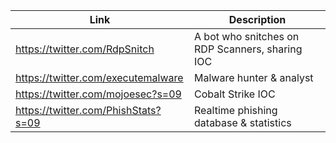 |Link| Description |
| ------ | ------ |
|https://twitter.com/RdpSnitch | A bot who snitches on RDP Scanners, sharing IOC |
|https://twitter.com/executemalware | Malware hunter & analyst |
|https://twitter.com/mojoesec?s=09 | Cobalt Strike IOC |
|https://twitter.com/PhishStats?s=09 | Realtime phishing database & statistics |
